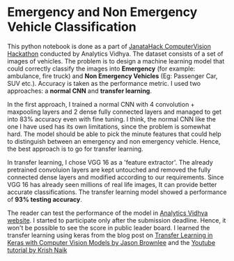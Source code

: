 # Emergency and Non Emergency Vehicle Classification

This python notebook is done as a part of [JanataHack ComputerVision Hackathon](https://datahack.analyticsvidhya.com/contest/janatahack-computer-vision-hackathon/)
conducted by Analytics Vidhya. The dataset consists of a set of images of vehicles. The problem is to design a machine learning model that 
could correctly classify the images into **Emergency** (for example: ambulance, fire truck) and **Non Emergency Vehicles** 
(Eg: Passenger Car, SUV etc.). Accuracy is taken as the performance metric.
I used two approaches: a **normal CNN** and **transfer learning**.

In the first approach, I trained a normal CNN with 4 convolution + maxpooling layers and 2 dense fully connected 
layers and managed to get into 83% accuracy even with fine tuning. I think, the normal CNN like the one I have used has its own limitations, 
since the problem  is somewhat hard. The model should be able to pick the minute features that could help to distinguish 
between an emergency and non emergency vehicle. Hence, the best approach is to go for transfer learning. 

In transfer learning, I chose VGG 16  as a 'feature extractor'. The already pretrained convoluion layers are kept untouched and removed the 
fully connected dense layers and modified according to our requirements. Since VGG 16 has already seen millions of real life images, It can provide better accurate classifications.
The transfer learning model showed a performance of **93% testing accuracy**.

The reader can test the performance of the model in [Analytics Vidhya website](https://datahack.analyticsvidhya.com/contest/janatahack-computer-vision-hackathon/True/#About). 
I started to participate only after the submission deadline. Hence, it won't be possible to see the score in public leader board. I learned the transfer learning using keras from the blog post
on [Transfer Learning in Keras with Computer Vision Models by Jason Brownlee](https://machinelearningmastery.com/how-to-use-transfer-learning-when-developing-convolutional-neural-network-models/) and the
[Youtube tutorial by Krish Naik](https://www.youtube.com/watch?v=zBOavqh3kWU)
